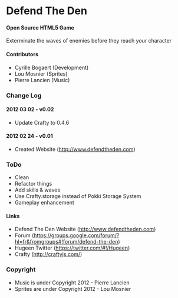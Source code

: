 Defend The Den
==============

#### Open Source HTML5 Game ####

Exterminate the waves of enemies before they reach your character

#### Contributors ####

* Cyrille Bogaert (Development)
* Lou Mosnier (Sprites)
* Pierre Lancien (Music)

### Change Log ###


#### 2012 03 02 - v0.02

* Update Crafty to 0.4.6

#### 2012 02 24 - v0.01

* Created Website (http://www.defendtheden.com)

### ToDo ###

* Clean
* Refactor things
* Add skills & waves
* Use Crafty.storage instead of Pokki Storage System
* Gameplay enhancement

#### Links ####

* Defend The Den Website (http://www.defendtheden.com)
* Forum (https://groups.google.com/forum/?hl=fr&fromgroups#!forum/defend-the-den)
* Hugeen Twitter (https://twitter.com/#!/Hugeen)
* Crafty (http://craftyjs.com/)

### Copyright ###

* Music is under Copyright 2012 - Pierre Lancien
* Sprites are under Copyright 2012 - Lou Mosnier